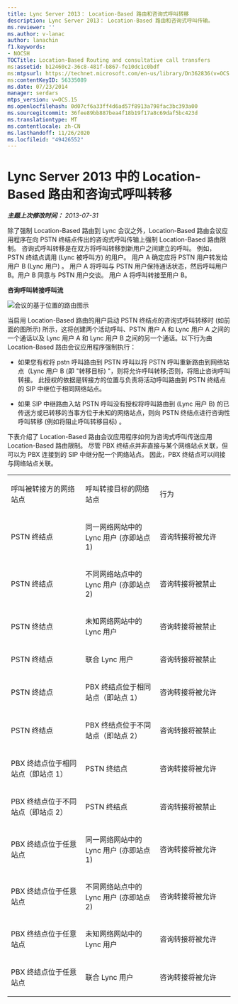 ```yaml
---
title: Lync Server 2013： Location-Based 路由和咨询式呼叫转移
description: Lync Server 2013： Location-Based 路由和咨询式呼叫传输。
ms.reviewer: ''
ms.author: v-lanac
author: lanachin
f1.keywords:
- NOCSH
TOCTitle: Location-Based Routing and consultative call transfers
ms:assetid: b12460c2-36c8-481f-b867-fe10dc1c0bdf
ms:mtpsurl: https://technet.microsoft.com/en-us/library/Dn362836(v=OCS.15)
ms:contentKeyID: 56335089
ms.date: 07/23/2014
manager: serdars
mtps_version: v=OCS.15
ms.openlocfilehash: 0d07cf6a33ff4d6ad57f8913a798fac3bc393a00
ms.sourcegitcommit: 36fee89bb887bea4f18b19f17a8c69daf5bc423d
ms.translationtype: MT
ms.contentlocale: zh-CN
ms.lasthandoff: 11/26/2020
ms.locfileid: "49426552"
---
```

# <a name="location-based-routing-and-consultative-call-transfers-in-lync-server-2013"></a>Lync Server 2013 中的 Location-Based 路由和咨询式呼叫转移

<div data-xmlns="http://www.w3.org/1999/xhtml">

<div class="topic" data-xmlns="http://www.w3.org/1999/xhtml" data-msxsl="urn:schemas-microsoft-com:xslt" data-cs="https://msdn.microsoft.com/">

<div data-asp="https://msdn2.microsoft.com/asp">



</div>

<div id="mainSection">

<div id="mainBody">

<span> </span>

_**主题上次修改时间：** 2013-07-31_

除了强制 Location-Based 路由到 Lync 会议之外，Location-Based 路由会议应用程序在向 PSTN 终结点传出的咨询式呼叫传输上强制 Location-Based 路由限制。 咨询式呼叫转移是在双方将呼叫转移到新用户之间建立的呼叫。 例如，PSTN 终结点调用 (Lync 被呼叫方) 的用户。 用户 A 确定应将 PSTN 用户转发给用户 B (Lync 用户) 。 用户 A 将呼叫与 PSTN 用户保持通话状态，然后呼叫用户 B。用户 B 同意与 PSTN 用户交谈。 用户 A 将呼叫转接至用户 B。

**咨询呼叫转接呼叫流**

![会议的基于位置的路由图示](images/Dn362836.e4d43d6f-23d2-49c9-b12b-15248a743f92(OCS.15).jpg "会议的基于位置的路由图示")

当启用 Location-Based 路由的用户启动 PSTN 终结点的咨询式呼叫转移时 (如前面的图所示) 所示，这将创建两个活动呼叫、PSTN 用户 A 和 Lync 用户 A 之间的一个通话以及 Lync 用户 A 和 Lync 用户 B 之间的另一个通话。以下行为由 Location-Based 路由会议应用程序强制执行：

  - 如果您有权将 pstn 呼叫路由到 PSTN 呼叫以将 PSTN 呼叫重新路由到网络站点（Lync 用户 B (即 "转移目标) "，则将允许呼叫转移;否则，将阻止咨询呼叫转接。 此授权的依据是转接方的位置与负责将活动呼叫路由到 PSTN 终结点的 SIP 中继位于相同网络站点。

  - 如果 SIP 中继路由入站 PSTN 呼叫没有授权将呼叫路由到 (Lync 用户 B) 的已传送方或已转移的当事方位于未知的网络站点，则向 PSTN 终结点进行咨询性呼叫转移 (例如将阻止呼叫转移目标) 。

下表介绍了 Location-Based 路由会议应用程序如何为咨询式呼叫传送应用 Location-Based 路由限制。 尽管 PBX 终结点并非直接与某个网络站点关联，但可以为 PBX 连接到的 SIP 中继分配一个网络站点。 因此，PBX 终结点可以间接与网络站点关联。


<table>
<colgroup>
<col style="width: 33%" />
<col style="width: 33%" />
<col style="width: 33%" />
</colgroup>
<tbody>
<tr class="odd">
<td><p>呼叫被转接方的网络站点</p></td>
<td><p>呼叫转接目标的网络站点</p></td>
<td><p>行为</p></td>
</tr>
<tr class="even">
<td><p>PSTN 终结点</p></td>
<td><p>同一网络网站中的 Lync 用户 (亦即站点 1) </p></td>
<td><p>咨询转接将被允许</p></td>
</tr>
<tr class="odd">
<td><p>PSTN 终结点</p></td>
<td><p>不同网络站点中的 Lync 用户 (亦即站点 2) </p></td>
<td><p>咨询转接将被禁止</p></td>
</tr>
<tr class="even">
<td><p>PSTN 终结点</p></td>
<td><p>未知网络网站中的 Lync 用户</p></td>
<td><p>咨询转接将被禁止</p></td>
</tr>
<tr class="odd">
<td><p>PSTN 终结点</p></td>
<td><p>联合 Lync 用户</p></td>
<td><p>咨询转接将被禁止</p></td>
</tr>
<tr class="even">
<td><p>PSTN 终结点</p></td>
<td><p>PBX 终结点位于相同站点（即站点 1）</p></td>
<td><p>咨询转接将被允许</p></td>
</tr>
<tr class="odd">
<td><p>PSTN 终结点</p></td>
<td><p>PBX 终结点位于不同站点（即站点 2）</p></td>
<td><p>咨询转接将被禁止</p></td>
</tr>
<tr class="even">
<td><p>PBX 终结点位于相同站点（即站点 1）</p></td>
<td><p>PSTN 终结点</p></td>
<td><p>咨询转接将被允许</p></td>
</tr>
<tr class="odd">
<td><p>PBX 终结点位于不同站点（即站点 2）</p></td>
<td><p>PSTN 终结点</p></td>
<td><p>咨询转接将被禁止</p></td>
</tr>
<tr class="even">
<td><p>PBX 终结点位于任意站点</p></td>
<td><p>同一网络网站中的 Lync 用户 (亦即站点 1) </p></td>
<td><p>咨询转接将被允许</p></td>
</tr>
<tr class="odd">
<td><p>PBX 终结点位于任意站点</p></td>
<td><p>不同网络站点中的 Lync 用户 (亦即站点 2) </p></td>
<td><p>咨询转接将被允许</p></td>
</tr>
<tr class="even">
<td><p>PBX 终结点位于任意站点</p></td>
<td><p>未知网络网站中的 Lync 用户</p></td>
<td><p>咨询转接将被允许</p></td>
</tr>
<tr class="odd">
<td><p>PBX 终结点位于任意站点</p></td>
<td><p>联合 Lync 用户</p></td>
<td><p>咨询转接将被允许</p></td>
</tr>
</tbody>
</table>


</div>

<span> </span>

</div>

</div>

</div>

